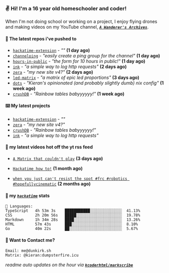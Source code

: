 ### ✌️ Hi! I'm a 16 year old homeschooler and coder!

When I'm not doing school or working on a project, I enjoy flying drones and making videos on my YouTube channel, [**_`A Wanderer's Archives`_**](https://youtube.com/@wanderer.archives).

#### 👷 The latest repos i've pushed to

- [`hackatime-extension`](https://github.com/kcoderhtml/hackatime-extension) - _""_ **(1 day ago)**
- [`channelping`](https://github.com/kcoderhtml/channelping) - _"easily create a ping group for the channel"_ **(1 day ago)**
- [`hours-in-public`](https://github.com/kcoderhtml/hours-in-public) - _"the form for 10 hours in public!"_ **(1 day ago)**
- [`ink`](https://github.com/kcoderhtml/ink) - _"a simple way to log http requests"_ **(2 days ago)**
- [`zera`](https://github.com/kcoderhtml/zera) - _"my new site v4?"_ **(2 days ago)**
- [`led-matrix`](https://github.com/kcoderhtml/led-matrix) - _"a matrix of epic led proportions"_ **(3 days ago)**
- [`dots`](https://github.com/kcoderhtml/dots) - _"Kieran's opinionated (and probably slightly dumb) nix config"_ **(1 week ago)**
- [`crushDB`](https://github.com/kcoderhtml/crushDB) - _"Rainbow tables babyyyyyy!"_ **(1 week ago)**

#### ⌨️ My latest projects

- [`hackatime-extension`](https://github.com/kcoderhtml/hackatime-extension) - _""_
- [`zera`](https://github.com/kcoderhtml/zera) - _"my new site v4?"_
- [`crushDB`](https://github.com/kcoderhtml/crushDB) - _"Rainbow tables babyyyyyy!"_
- [`ink`](https://github.com/kcoderhtml/ink) - _"a simple way to log http requests"_

#### 🍿 my latest videos hot off the yt rss feed

- [`A Matrix that couldn't play`](https://www.youtube.com/watch?v=NodwjZF7uZw) **(3 days ago)**

- [`Hackatime how to!`](https://www.youtube.com/watch?v=eKoD9yyr1To) **(1 month ago)**

- [`when you just can't resist the spot #frc #robotics #hopefullycinematic`](https://www.youtube.com/watch?v=Y7SZ_TDleGM) **(2 months ago)**



#### 📡 my [_`hackatime`_](https://waka.hackclub.com) stats

```text
💾 Languages:
TypeScript   4h 53m 3s    ███████████░░░░░░░░░░░░░░  41.13%
CSS          2h 20m 56s   █████░░░░░░░░░░░░░░░░░░░░  19.78%
Markdown     1h 34m 28s   ████░░░░░░░░░░░░░░░░░░░░░  13.26%
HTML         57m 43s      ███░░░░░░░░░░░░░░░░░░░░░░  8.10%
Go           40m 22s      ██░░░░░░░░░░░░░░░░░░░░░░░  5.67%
```

#### 📮 Want to Contact me?

```text
Email: me@dunkirk.sh
Matrix: @kieran:dumpsterfire.icu
```

_readme auto updates on the hour via [**`kcoderhtml/markscribe`**](https://github.com/kcoderhtml/markscribe)_
